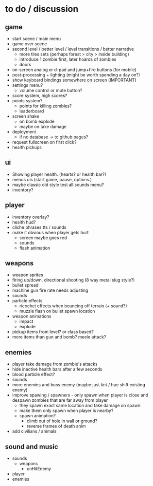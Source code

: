 # to do / discussion

## game

- start scene / main menu
- game over scene
- second level / better level / level transitions / better narrative
  - more tiles sets (perhaps forest > city > inside building)
  - introduce 1 zombie first, later hoards of zombies
  - doors
- on-screen analog or d-pad and jump+fire buttons (for mobile)
- post-processing + lighting (might be worth spending a day on?)
- show keyboard bindings somewhere on screen (IMPORTANT)
- settings menu?
  - volume control or mute button?
- score system, high scores?
- points system? 
  - points for killing zombies?
  - leaderboard
- screen shake
  - on bomb explode
  - maybe on take damage
- deployment
  - if no database -> to github pages?
- request fullscreen on first click?
- health pickups


## ui

- Showing player health. (hearts? or health bar?)
- menus uis (start game, pause, options.)
- maybe classic old style test all sounds menu? 
- inventory?


## player

- inventory overlay?
- health hud?
- cliche phrases tts / sounds
- make it obvious when player gets hurt
  - screen maybe goes red
  - sounds
  - flash animation


## weapons

- weapon sprites
- firing up/down. directional shooting (8 way metal slug style?)
- bullet spread
- machine gun fire rate needs adjusting
- sounds
- particle effects
  - ricochet effects when bouncing off terrain (+ sound?)
  - muzzle flash on bullet spawn location
- weapon animations
  - impact 
  - explode
- pickup items from level? or class based?
- more items than gun and bomb? meele attack?


## enemies

- player take damage from zombie's attacks
- hide inactive health bars after a few seconds
- blood particle effect?
- sounds
- more enemies and boss enemy (maybe just tint / hue shift existing enemy)
- improve spawing / spawners - only spawn when player is close and despawn zombies that are far away from player
  - they spawn exact same location and take damage on spawn
  - make them only spawn when player is nearby?
  - spawn animation?
    - climb out of hole in wall or ground?
    - reverse frames of death anim
- add civilians / animals

## sound and music

- sounds
  - weapons 
    - onHitEnemy
- player 
- enemies
